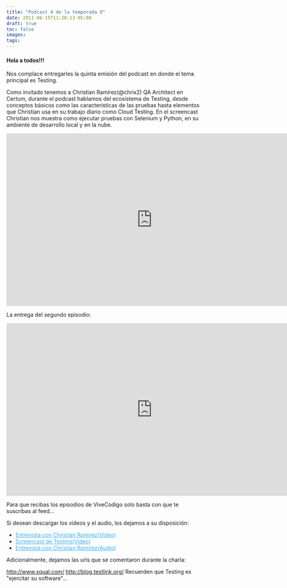 ```yaml
---
title: "Podcast 4 de la temporada 0"
date: 2011-06-15T11:28:13-05:00
draft: true
toc: false
images:
tags:
---
```


<h4>Hola a todos!!!</h4>

Nos complace entregarles la quinta emisión del podcast en donde el tema principal es Testing.

Como invitado tenemos a Christian Ramírez(@chrix2) QA Architect en Certum, durante el podcast hablamos del ecosistema de Testing, desde conceptos básicos como las características de las pruebas hasta elementos que Christian usa en su trabajo diario como Cloud Testing. En el screencast Christian nos muestra como ejecutar pruebas con Selenium y Python, en su ambiente de desarrollo local y en la nube.

<iframe src="https://player.vimeo.com/video/25154668?h=7069c11fc2" width="760" height="450" frameborder="0"></iframe>

La entrega del segundo episodio:

<iframe src="https://player.vimeo.com/video/25191502?h=d692b4dc3c" width="760" height="450" frameborder="0"></iframe>

Para que recibas los episodios de ViveCodigo solo basta con que te suscribas al feed...

Si desean descargar los videos y el audio, los dejamos a su disposición:

+ <a target="_blank" href="http://s3.amazonaws.com/media.vivecodigo.org/podcast/temporada0/ViveCodigo00x04_a.mov" style="color:#3eb0ef;">Entrevista con Christian Ramírez(Video)</a>
+ <a target="_blank" href="http://s3.amazonaws.com/media.vivecodigo.org/podcast/temporada0/ViveCodigo00x04_b.mov" style="color:#3eb0ef;">Screencast de Testing(Video)</a>
+ <a target="_blank" href="http://s3.amazonaws.com/media.vivecodigo.org/podcast/temporada0/ViveCodigo00x04_a.mp3" style="color:#3eb0ef;">Entrevista con Christian Ramírez(Audio)</a>

Adicionalmente, dejamos las urls que se comentaron durante la charla:

http://www.xqual.com/
http://blog.testlink.org/
Recuerden que Testing es "ejercitar su software"...
